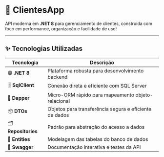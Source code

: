 # 🚀 ClientesApp

API moderna em **.NET 8** para gerenciamento de clientes, construída com foco em performance, organização e facilidade de uso!  

---

## ✨ Tecnologias Utilizadas

| Tecnologia | Descrição |
|------------|-----------|
| 🟣 **.NET 8** | Plataforma robusta para desenvolvimento backend |
| 🗄️ **SqlClient** | Conexão direta e eficiente com SQL Server |
| 🐬 **Dapper** | Micro-ORM rápido para mapeamento objeto-relacional |
| 📦 **DTOs** | Objetos para transferência segura e eficiente de dados |
| 🗂️ **Repositories** | Padrão para abstração do acesso a dados |
| 🧱 **Entities** | Modelagem das tabelas do banco de dados |
| 📜 **Swagger** | Documentação interativa e testes da API |
